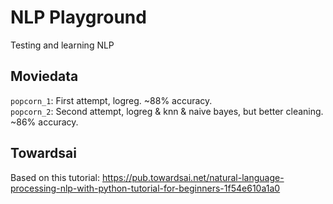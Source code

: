 
# NLP Playground
Testing and learning NLP

## Moviedata
`popcorn_1`: First attempt, logreg. ~88% accuracy.  
`popcorn_2`: Second attempt, logreg & knn & naive bayes, but better cleaning. ~86% accuracy.

## Towardsai
Based on this tutorial: https://pub.towardsai.net/natural-language-processing-nlp-with-python-tutorial-for-beginners-1f54e610a1a0